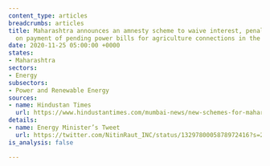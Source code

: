 ```yaml
---
content_type: articles
breadcrumbs: articles
title: Maharashtra announces an amnesty scheme to waive interest, penalty, and rebate
  on payment of pending power bills for agriculture connections in the state
date: 2020-11-25 05:00:00 +0000
states:
- Maharashtra
sectors:
- Energy
subsectors:
- Power and Renewable Energy
sources:
- name: Hindustan Times
  url: https://www.hindustantimes.com/mumbai-news/new-schemes-for-maharashtra-farmers-no-relief-from-inflated-power-bills-for-residents/story-CMCWrU7WLCGlGNm4SmTmAJ.html
details:
- name: Energy Minister’s Tweet
  url: https://twitter.com/NitinRaut_INC/status/1329780005878972416?s=20
is_analysis: false

---
```

